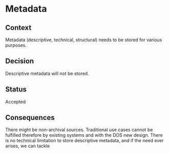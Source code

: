# Metadata

## Context

Metadata (descriptive, technical, structural) needs to be stored for various purposes. 

## Decision

Descriptive metadata will not be stored.

## Status

Accepted

## Consequences

There might be non-archival sources. Traditional use cases cannot be fulfilled therefore by existing systems and 
with the DOS new design. There is no technical limitation to store descriptive metadata, and if the need ever arises,
we can tackle 